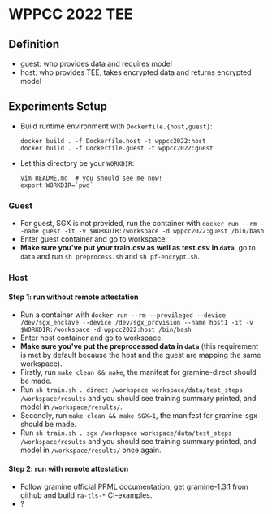 # WPPCC 2022 TEE

## Definition

- guest: who provides data and requires model
- host: who provides TEE, takes encrypted data and returns encrypted model

## Experiments Setup

- Build runtime environment with `Dockerfile.{host,guest}`:

    ```shell
    docker build . -f Dockerfile.host -t wppcc2022:host
    docker build . -f Dockerfile.guest -t wppcc2022:guest
    ```

- Let this directory be your `WORKDIR`:

    ```shell
    vim README.md  # you should see me now!
    export WORKDIR=`pwd`
    ```

### Guest

- For guest, SGX is not provided, run the container with `docker run --rm --name guest -it -v $WORKDIR:/workspace -d wppcc2022:guest /bin/bash`
- Enter guest container and go to workspace.
- **Make sure you've put your train.csv as well as test.csv in `data`**, go to `data` and run `sh preprocess.sh` and `sh pf-encrypt.sh`.


### Host

#### Step 1: run without remote attestation

- Run a container with `docker run --rm --previleged --device /dev/sgx_enclave --device /dev/sgx_provision --name host1 -it -v $WORKDIR:/workspace -d wppcc2022:host /bin/bash`
- Enter host container and go to workspace.
- **Make sure you've put the preprocessed data in `data`** (this requirement is met by default because the host and the guest are mapping the same workspace).
- Firstly, run `make clean && make`, the manifest for gramine-direct should be made.
- Run `sh train.sh . direct /workspace workspace/data/test_steps /workspace/results` and you should see training summary printed, and model in `/workspace/results/`.
- Secondly, run `make clean && make SGX=1`, the manifest for gramine-sgx should be made.
- Run `sh train.sh . sgx /workspace workspace/data/test_steps /workspace/results` and you should see training summary printed, and model in `/workspace/results/` once again.

#### Step 2: run with remote attestation

- Follow gramine official PPML documentation, get [gramine-1.3.1](https://github.com/gramineproject/gramine/releases/tag/v1.3.1) from github and build `ra-tls-*` CI-examples.
- ?